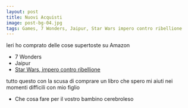 ```yaml
---
layout: post
title: Nuovi Acquisti
image: post-bg-04.jpg
tags: Games, 7 Wonders, Jaipur, Star Wars impero contro ribellione
---
```

Ieri ho comprato delle cose supertoste su Amazon

* 7 Wonders
* Jaipur
* [Star Wars, impero contro ribellione](#post/Star_Wars_impero_contro_ribellione)

tutto questo con la scusa di comprare un libro che spero mi aiuti nei momenti difficili con mio figlio

* Che cosa fare per il vostro bambino cerebroleso
